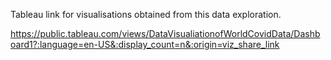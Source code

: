 Tableau link for visualisations obtained from this data exploration.

https://public.tableau.com/views/DataVisualiationofWorldCovidData/Dashboard1?:language=en-US&:display_count=n&:origin=viz_share_link
